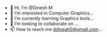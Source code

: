 - 👋 Hi, I’m @Dinesh M
- 👀 I’m interested in Computer Graphics...
- 🌱 I’m currently learning Graphics tools...
- 💞️ I’m looking to collaborate on ...
- 📫 How to reach me  ddineah0@gmail.com...

<!---
Dinesh0N/Dinesh0N is a ✨ special ✨ repository because its `README.md` (this file) appears on your GitHub profile.
You can click the Preview link to take a look at your changes.
--->
